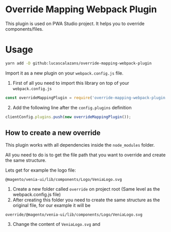 # Override Mapping Webpack Plugin

This plugin is used on PWA Studio project. It helps you to override components/files.

# Usage

```bash
yarn add -D github:lucascalazans/override-mapping-webpack-plugin
```

Import it as a new plugin on your `webpack.config.js` file.

1. First of all you need to import this library on top of your `webpack.config.js`
```javascript
const overrideMappingPlugin = require('override-mapping-webpack-plugin');
```
2. Add the following line after the `config.plugins` definition

```javascript
clientConfig.plugins.push(new overrideMappingPlugin());
```

## How to create a new override

This plugin works with all dependencies inside the `node_modules` folder.

All you need to do is to get the file path that you want to override and create the same structure.

Lets get for example the logo file:

```
@magento/venia-ui/lib/components/Logo/VeniaLogo.svg
```

1. Create a new folder called `override` on project root (Same level as the webpack.config.js file)
2. After creating this folder you need to create the same structure as the original file, for our example it will be
```
override/@magento/venia-ui/lib/components/Logo/VeniaLogo.svg
```
3. Change the content of `VeniaLogo.svg` and 
